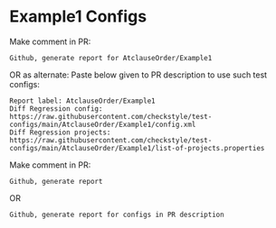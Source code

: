 # Example1 Configs
Make comment in PR:
```
Github, generate report for AtclauseOrder/Example1
```
OR as alternate:
Paste below given to PR description to use such test configs:
```
Report label: AtclauseOrder/Example1
Diff Regression config: https://raw.githubusercontent.com/checkstyle/test-configs/main/AtclauseOrder/Example1/config.xml
Diff Regression projects: https://raw.githubusercontent.com/checkstyle/test-configs/main/AtclauseOrder/Example1/list-of-projects.properties
```
Make comment in PR:
```
Github, generate report
```
OR
```
Github, generate report for configs in PR description
```
